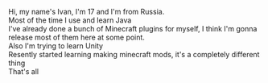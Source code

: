 Hi, my name's Ivan, I'm 17 and I'm from Russia.  
Most of the time I use and learn Java  
I've already done a bunch of Minecraft plugins for myself, I think I'm gonna release most of them here at some point.  
Also I'm trying to learn Unity  
Resently started learning making minecraft mods, it's a completely different thing  
That's all  

<!---
greenem-official/greenem-official is a ✨ special ✨ repository because its `README.md` (this file) appears on your GitHub profile.
You can click the Preview link to take a look at your changes.
--->
